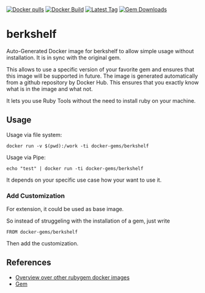 [![Docker pulls](https://img.shields.io/docker/pulls/rubygem/berkshelf.svg)](https://hub.docker.com/r/rubygem/berkshelf/)
[![Docker Build](https://img.shields.io/docker/automated/rubygem/berkshelf.svg)](https://hub.docker.com/r/rubygem/berkshelf/)
[![Latest Tag](https://img.shields.io/github/tag/docker-rubygem/berkshelf.svg)](https://hub.docker.com/r/rubygem/berkshelf/)
[![Gem Downloads](https://img.shields.io/gem/dt/berkshelf.svg)](https://rubygems.org/gems/berkshelf/)
# berkshelf

Auto-Generated Docker image for berkshelf to allow simple usage without installation.
It is in sync with the original gem.

This allows to use a specific version of your favorite gem and ensures that this image will be supported in future.
The image is generated automatically from a github repository by Docker Hub.
This ensures that you exactly know what is in the image and what not.

It lets you use Ruby Tools without the need to install ruby on your machine.

## Usage

Usage via file system:

`docker run -v $(pwd):/work -ti docker-gems/berkshelf`

Usage via Pipe:

`echo "test" | docker run -ti docker-gems/berkshelf`

It depends on your specific use case how your want to use it.

### Add Customization

For extension, it could be used as base image.

So instead of struggeling with the installation of a gem, just write

`FROM docker-gems/berkshelf`

Then add the customization.

## References

 - [Overview over other rubygem docker images](https://github.com/thinkbot/docker-rubygem)
 - [Gem](https://rubygems.org/gems/berkshelf/)
